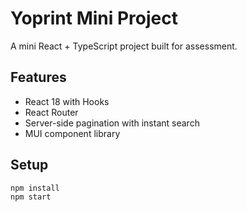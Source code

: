 # Yoprint Mini Project

A mini React + TypeScript project built for assessment.

## Features

- React 18 with Hooks
- React Router
- Server-side pagination with instant search
- MUI component library

## Setup

```bash
npm install
npm start